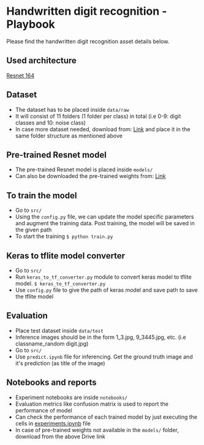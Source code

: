 # Handwritten digit recognition - Playbook
Please find the handwritten digit recognition asset details below. 

## Used architecture
[Resnet 164](https://arxiv.org/abs/1603.05027)

## Dataset
- The dataset has to be placed inside ``data/raw``  
- It will consist of 11 folders (1 folder per class) in total (i.e 0-9: digit classes and 10: noise class)
- In case more dataset needed, download from: [Link](https://drive.google.com/drive/folders/1pN6_j8BBoB9yacUNCXE37d6qKK6NtOpo?usp=share_link) and place it in the same folder structure as mentioned above

## Pre-trained Resnet model
- The pre-trained Resnet model is placed inside ``models/`` 
- Can also be downloaded the pre-trained weights from: [Link](https://drive.google.com/file/d/1PZVfCDYWsmK0ejpv0r3-i0dOq-JvQgLi/view?usp=share_link)

## To train the model
- Go to ``src/``
- Using the ``config.py`` file, we can update the model specific parameters and augment the training data. Post training, the model will be saved in the given path
- To start the training
``
$ python train.py 
``
## Keras to tflite model converter
- Go to ``src/``
- Run ``keras_to_tf_converter.py`` module to convert keras model to tflite model.
``
$ keras_to_tf_converter.py
``
- Use ``config.py`` file to give the path of keras model and save path to save the tflite model

## Evaluation
- Place test dataset inside ``data/test``
- Inference images should be in the form 1_3.jpg, 9_3445.jpg, etc. (i.e classname_random digit.jpg)
- Go to ``src/``
- Use ``predict.ipynb`` file for inferencing. Get the ground truth image and it's prediction (as title of the image)

## Notebooks and reports
- Experiment notebooks are inside ``notebooks/``
- Evaluation metrics like confusion matrix is used to report the performance of model
- Can check the performance of each trained model by just executing the cells in [experiments.ipynb](https://github.com/Sunbird-Saral/react-native-saral-sdk/tree/enhancement/ml_folder_struct/ml_models/handwritten_alpha-numeric/notebooks/experiment1) file
- In case of pre-trained weights not available in the ``models/`` folder, download from the above Drive link 



